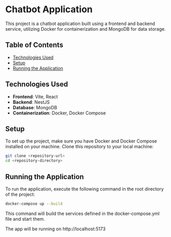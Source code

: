 # Chatbot Application

This project is a chatbot application built using a frontend and backend service, utilizing Docker for containerization and MongoDB for data storage.

## Table of Contents

- [Technologies Used](#technologies-used)
- [Setup](#setup)
- [Running the Application](#running-the-application)

## Technologies Used

- **Frontend**: Vite, React
- **Backend**: NestJS
- **Database**: MongoDB
- **Containerization**: Docker, Docker Compose

## Setup

To set up the project, make sure you have Docker and Docker Compose installed on your machine. Clone this repository to your local machine:

```bash
git clone <repository-url>
cd <repository-directory>
```

## Running the Application

To run the application, execute the following command in the root directory of the project:

```bash
docker-compose up --build
```

This command will build the services defined in the docker-compose.yml file and start them.

The app will be running on http://localhost:5173
